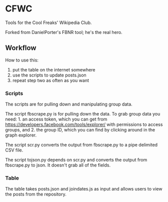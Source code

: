 CFWC
====

Tools for the Cool Freaks' Wikipedia Club.

Forked from DanielPorter's FBNR tool; he's the real hero.

## Workflow
How to use this:

1. put the table on the internet somewhere
2. use the scripts to update posts.json
3. repeat step two as often as you want

### Scripts
The scripts are for pulling down and manipulating group data. 

The script fbscrape.py is for pulling down the data. To grab group data you need: 1. an access token, which you can get from https://developers.facebook.com/tools/explorer/ with permissions to access groups, and 2. the group ID, which you can find by clicking around in the graph explorer.

The script scr.py converts the output from fbscrape.py to a pipe delimited CSV file.

The script tojson.py depends on scr.py and converts the output from fbscrape.py to json. It doesn't grab all of the fields.

### Table
The table takes posts.json and joindates.js as input and allows users to view the posts from the repository.

